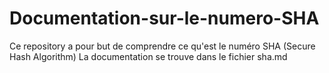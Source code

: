 # Documentation-sur-le-numero-SHA
Ce repository a pour but de comprendre ce qu'est le numéro SHA (Secure Hash Algorithm)
La documentation se trouve dans le fichier sha.md
